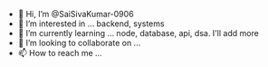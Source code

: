 - 👋 Hi, I’m @SaiSivaKumar-0906
- 👀 I’m interested in ... backend, systems
- 🌱 I’m currently learning ... node, database, api, dsa. I'll add more
- 💞️ I’m looking to collaborate on ...
- 📫 How to reach me ... 

<!---
SaiSivaKumar-0906/SaiSivaKumar-0906 is a ✨ special ✨ repository because its `README.md` (this file) appears on your GitHub profile.
You can click the Preview link to take a look at your changes.
--->
